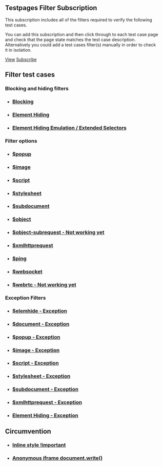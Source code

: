 <section class="site-panel">
  <h2>Testpages Filter Subscription</h2>
  <p>This subscription includes all of the filters required to verify the following test cases.</p>
  <p>You can add this subscription and then click through to each test case page and check that the page state matches the test case description. Alternatively you could add a test cases filter(s) manually in order to check it in isolation.</p>
  <a class="site-button" href="/abp-testcase-subscription.txt" target="_blank">View</a>
  <a id="subscribe-button" class="site-button" href="abp:subscribe?location=http%3A%2F%2Ftestpages.adblockplus.org%2Fabp-testcase-subscription.txt&amp;title=ABP%20Testcase%20Subscription">Subscribe</a>
</section>

<section class="site-panel">
  <h2>Filter test cases</h2>
  <h3>Blocking and hiding filters</h3>
  <ul class="site-pagelist">
    <li>
      <a href="filters/blocking">
        <h3>Blocking</h3>
      </a>
    </li>
    <li>
      <a href="filters/element-hiding">
        <h3>Element Hiding</h3>
      </a>
    </li>
    <li>
      <a href="filters/element-hiding-emulation">
        <h3>Element Hiding Emulation / Extended Selectors</h3>
      </a>
    </li>
  </ul>
  <h3>Filter options</h3>
  <ul class="site-pagelist">
    <li>
      <a href="filters/popup">
        <h3>$popup</h3>
      </a>
    </li>
    <li>
      <a href="filters/image">
        <h3>$image</h3>
      </a>
    </li>
    <li>
      <a href="filters/script">
        <h3>$script</h3>
      </a>
    </li>
    <li>
      <a href="filters/stylesheet">
        <h3>$stylesheet</h3>
      </a>
    </li>
    <li>
      <a href="filters/subdocument">
        <h3>$subdocument</h3>
      </a>
    </li>
    <li>
      <a href="filters/object">
        <h3>$object</h3>
      </a>
    </li>
    <li>
      <a href="filters/object-subrequest">
        <h3>$object-subrequest - Not working yet</h3>
      </a>
    </li>
    <li>
      <a href="filters/xmlhttprequest">
        <h3>$xmlhttprequest</h3>
      </a>
    </li>
    <li>
      <a href="filters/ping">
        <h3>$ping</h3>
      </a>
    </li>
    <li>
      <a href="filters/websocket">
        <h3>$websocket</h3>
      </a>
    </li>
    <li>
      <a href="filters/webrtc">
        <h3>$webrtc - Not working yet</h3>
      </a>
    </li>
    </ul>
    <h3>Exception Filters</h3>
    <ul class="site-pagelist">
    <li>
      <a href="exceptions/elemhide">
        <h3>$elemhide - Exception</h3>
      </a>
    </li>
    <li>
      <a href="exceptions/document">
        <h3>$document - Exception</h3>
      </a>
    </li>
    <li>
      <a href="exceptions/popup">
        <h3>$popup - Exception</h3>
      </a>
    </li>
    <li>
      <a href="exceptions/image">
        <h3>$image - Exception</h3>
      </a>
    </li>
    <li>
      <a href="exceptions/script">
        <h3>$script - Exception</h3>
      </a>
    </li>
    <li>
      <a href="exceptions/stylesheet">
        <h3>$stylesheet - Exception</h3>
      </a>
    </li>
    <li>
      <a href="exceptions/subdocument">
        <h3>$subdocument - Exception</h3>
      </a>
    </li>
    <li>
      <a href="exceptions/xmlhttprequest">
        <h3>$xmlhttprequest - Exception</h3>
      </a>
    </li>
    <li>
      <a href="exceptions/element-hiding">
        <h3>Element Hiding - Exception</h3>
      </a>
    </li>
    </ul>
</section>

<section class="site-panel">
  <h2>Circumvention</h2>
  <ul class="site-pagelist">
    <li>
      <a href="circumvention/inline-style-important">
        <h3>Inline style !important</h3>
      </a>
    </li>
    <li>
      <a href="circumvention/anoniframe-documentwrite">
        <h3>Anonymous iframe document.write()</h3>
      </a>
    </li>
  </ul>
</section>